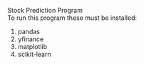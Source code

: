 Stock Prediction Program  
To run this program these must be installed:  
1.  pandas  
2.  yfinance  
3.  matplotlib  
4.  scikit-learn  
